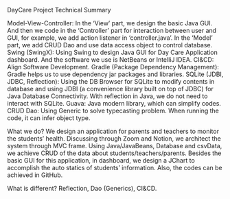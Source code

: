 DayCare Project Technical Summary

Model-View-Controller:
In the ‘View’ part, we design the basic Java GUI. And then we code in the ‘Controller’ part for interaction between user and GUI, for example, we add action listener in ‘controller.java’. In the ‘Model’ part, we add CRUD Dao and use data access object to control database.
Swing (SwingX): 
Using Swing to design Java GUI for Day Care Application dashboard. And the software we use is NetBeans or IntelliJ IDEA.
CI&CD: 
Align Software Development.
Gradle (Package Dependency Management): 
Gradle helps us to use dependency jar packages and libraries.
SQLite (JDBI, JDBC, Reflection): 
Using the DB Browser for SQLite to modify contents in database and using JDBI (a convenience library built on top of JDBC) for Java Database Connectivity. With reflection in Java, we do not need to interact with SQLite.
Guava: 
Java modern library, which can simplify codes.
CRUD Dao: 
Using Generic to solve typecasting problem. When running the code, it can infer object type.

What we do?
We design an application for parents and teachers to monitor the students’ health. Discussing through Zoom and Notion, we architect the system through MVC frame. Using Java/JavaBeans, Database and csvData, we achieve CRUD of the data about students/teachers/parents. Besides the basic GUI for this application, in dashboard, we design a JChart to accomplish the auto statics of students’ information. Also, the codes can be achieved in GitHub.

What is different?
Reflection, Dao (Generics), CI&CD.

